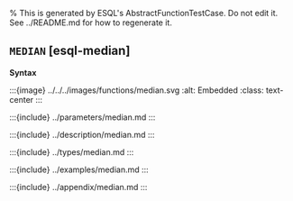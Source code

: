 % This is generated by ESQL's AbstractFunctionTestCase. Do not edit it. See ../README.md for how to regenerate it.

## `MEDIAN` [esql-median]

**Syntax**

:::{image} ../../../images/functions/median.svg
:alt: Embedded
:class: text-center
:::


:::{include} ../parameters/median.md
:::

:::{include} ../description/median.md
:::

:::{include} ../types/median.md
:::

:::{include} ../examples/median.md
:::

:::{include} ../appendix/median.md
:::
